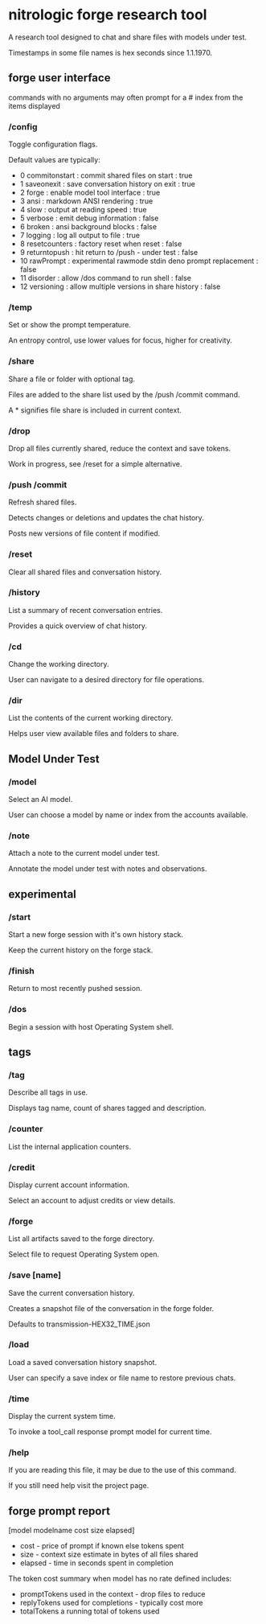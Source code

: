 # nitrologic forge research tool

A research tool designed to chat and share files with models under test.

Timestamps in some file names is hex seconds since 1.1.1970.

## forge user interface

commands with no arguments may often prompt for a # index from
the items displayed

### /config

Toggle configuration flags.

Default values are typically:

* 0 commitonstart : commit shared files on start : true
* 1 saveonexit :  save conversation history on exit : true
* 2 forge : enable model tool interface : true
* 3 ansi : markdown ANSI rendering : true
* 4 slow : output at reading speed : true
* 5 verbose : emit debug information : false
* 6 broken : ansi background blocks : false
* 7 logging : log all output to file : true
* 8 resetcounters : factory reset when reset : false
* 9 returntopush : hit return to /push - under test : false
* 10 rawPrompt : experimental rawmode stdin deno prompt replacement : false
* 11 disorder : allow /dos command to run shell : false
* 12 versioning : allow multiple versions in share history : false

### /temp

Set or show the prompt temperature.

An entropy control, use lower values for focus, higher for creativity.

### /share

Share a file or folder with optional tag.

Files are added to the share list used by the /push /commit command.

A * signifies file share is included in current context.

### /drop

Drop all files currently shared, reduce the context and save tokens.

Work in progress, see /reset for a simple alternative.

### /push /commit

Refresh shared files. 

Detects changes or deletions and updates the chat history.

Posts new versions of file content if modified.

### /reset

Clear all shared files and conversation history.

### /history

List a summary of recent conversation entries. 

Provides a quick overview of chat history.

### /cd

Change the working directory. 

User can navigate to a desired directory for file operations.

### /dir

List the contents of the current working directory. 

Helps user view available files and folders to share.

## Model Under Test

### /model

Select an AI model.

User can choose a model by name or index from the accounts available.

### /note

Attach a note to the current model under test.

Annotate the model under test with notes and observations.

## experimental

### /start

Start a new forge session with it's own history stack.

Keep the current history on the forge stack.

### /finish

Return to most recently pushed session.

### /dos

Begin a session with host Operating System shell.

## tags

### /tag

Describe all tags in use.

Displays tag name, count of shares tagged and description.

### /counter

List the internal application counters.

### /credit

Display current account information.

Select an account to adjust credits or view details.

### /forge

List all artifacts saved to the forge directory.

Select file to request Operating System open.

### /save [name]

Save the current conversation history. 

Creates a snapshot file of the conversation in the forge folder.

Defaults to transmission-HEX32_TIME.json

### /load

Load a saved conversation history snapshot.

User can specify a save index or file name to restore previous chats.


### /time

Display the current system time. 

To invoke a tool_call response prompt model for current time.


### /help

If you are reading this file, it may be due to the use of this command.

If you still need help visit the project page.

## forge prompt report

[model modelname cost size elapsed]

* cost - price of prompt if known else tokens spent
* size - context size estimate in bytes of all files shared
* elapsed - time in seconds spent in completion 

The token cost summary when model has no rate defined includes:

* promptTokens used in the context - drop files to reduce
* replyTokens used for completions - typically cost more
* totalTokens a running total of tokens used

